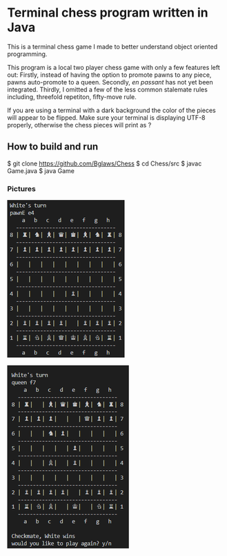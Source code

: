 # Terminal chess program written in Java
This is a terminal chess game I made to better understand object oriented programming.


This program is a local two player chess game with only a few features left out:
Firstly, instead of having the option to promote pawns to any piece, pawns auto-promote to a queen.
Secondly, *en passant* has not yet been integrated.
Thirdly, I omitted a few of the less common stalemate rules including, threefold repetiton, fifty-move rule.

If you are using a terminal with a dark background the color of the pieces will appear to be flipped.
Make sure your terminal is displaying UTF-8 properly, otherwise the chess pieces will print as ?


## How to build and run
$ git clone https://github.com/Bglaws/Chess
$ cd Chess/src
$ javac Game.java
$ java Game

### Pictures
![Overview](pics/Chess1.png)

![Overview](pics/Chess3.png)
